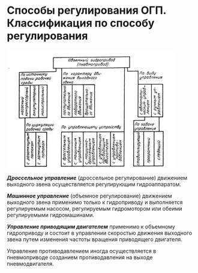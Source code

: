 # Способы регулирования ОГП. Классификация по способу регулирования

![Способы регулирования ОГП](pic10.jpg)

***Дроссельное управление*** (дроссельное регулирование) движением выходного звена осуществляется регулирующим гидроаппаратом.

***Машинное управление*** (объемное регулирование) движением выходного звена применимо только к гидроприводу и выполняется регулируемым насосом, регулируемым гидромотором или обеими регулируемыми гидромашинами.

***Управление приводящим двигателем*** применимо к объемному гидроприводу и состоит в управлении скоростью движения выходного звена путем изменения частоты вращения приводящего двигателя.

Управление противодавлением иногда осуществляется в пневмоприводе созданием противодавления на выходе пневмодвигателя.